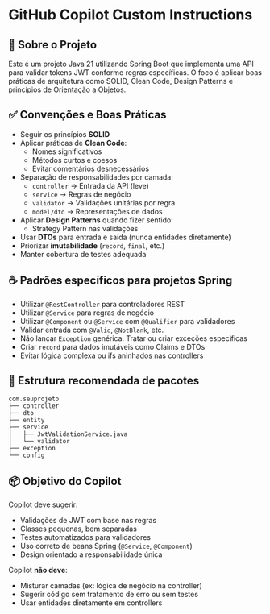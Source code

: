 # GitHub Copilot Custom Instructions

## 🧠 Sobre o Projeto
Este é um projeto Java 21 utilizando Spring Boot que implementa uma API para validar tokens JWT conforme regras específicas. O foco é aplicar boas práticas de arquitetura como SOLID, Clean Code, Design Patterns e princípios de Orientação a Objetos.

## ✅ Convenções e Boas Práticas

- Seguir os princípios **SOLID**
- Aplicar práticas de **Clean Code**:
  - Nomes significativos
  - Métodos curtos e coesos
  - Evitar comentários desnecessários
- Separação de responsabilidades por camada:
  - `controller` → Entrada da API (leve)
  - `service` → Regras de negócio
  - `validator` → Validações unitárias por regra
  - `model/dto` → Representações de dados
- Aplicar **Design Patterns** quando fizer sentido:
  - Strategy Pattern nas validações
- Usar **DTOs** para entrada e saída (nunca entidades diretamente)
- Priorizar **imutabilidade** (`record`, `final`, etc.)
- Manter cobertura de testes adequada

## ☕️ Padrões específicos para projetos Spring

- Utilizar `@RestController` para controladores REST
- Utilizar `@Service` para regras de negócio
- Utilizar `@Component` ou `@Service` com `@Qualifier` para validadores
- Validar entrada com `@Valid`, `@NotBlank`, etc.
- Não lançar `Exception` genérica. Tratar ou criar exceções específicas
- Criar `record` para dados imutáveis como Claims e DTOs
- Evitar lógica complexa ou ifs aninhados nas controllers

## 🔗 Estrutura recomendada de pacotes

```
com.seuprojeto
├── controller
├── dto
├── entity
├── service
│   ├── JwtValidationService.java
│   └── validator
├── exception
└── config
```

## 📦 Objetivo do Copilot

Copilot deve sugerir:
- Validações de JWT com base nas regras
- Classes pequenas, bem separadas
- Testes automatizados para validadores
- Uso correto de beans Spring (`@Service`, `@Component`)
- Design orientado a responsabilidade única

Copilot **não deve**:
- Misturar camadas (ex: lógica de negócio na controller)
- Sugerir código sem tratamento de erro ou sem testes
- Usar entidades diretamente em controllers